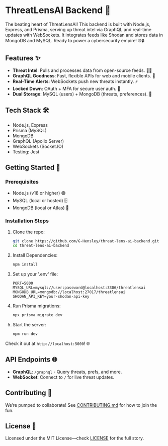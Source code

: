 # ThreatLensAI Backend 🔧

The beating heart of ThreatLensAI! This backend is built with Node.js, Express, and Prisma, serving up threat intel via GraphQL and real-time updates with WebSockets. It integrates feeds like Shodan and stores data in MongoDB and MySQL. Ready to power a cybersecurity empire! 🌐🔒

## Features ✨
- **Threat Intel**: Pulls and processes data from open-source feeds. 🕵️‍♂️
- **GraphQL Goodness**: Fast, flexible APIs for web and mobile clients. 🚀
- **Real-Time Alerts**: WebSockets push new threats instantly. ⚡
- **Locked Down**: OAuth + MFA for secure user auth. 🔐
- **Dual Storage**: MySQL (users) + MongoDB (threats, preferences). 💾

## Tech Stack 🛠️
- Node.js, Express
- Prisma (MySQL)
- MongoDB
- GraphQL (Apollo Server)
- WebSockets (Socket.IO)
- Testing: Jest

## Getting Started 🚀

### Prerequisites
- Node.js (v18 or higher) 🟢
- MySQL (local or hosted) 🗄️
- MongoDB (local or Atlas) 🍃

### Installation Steps
1. Clone the repo:
   ```bash
   git clone https://github.com/G-Hensley/threat-lens-ai-backend.git
   cd threat-lens-ai-backend
   ```
2. Install Dependencies:
   ```bash
   npm install
   ```
3. Set up your '.env' file:
   ```plaintext
   PORT=5000
   MYSQL_URL=mysql://user:password@localhost:3306/threatlensai
   MONGODB_URL=mongodb://localhost:27017/threatlensai
   SHODAN_API_KEY=your-shodan-api-key
   ```
4. Run Prisma migrations:
   ```bash
   npx prisma migrate dev
   ```
5. Start the server:
   ```bash
   npm run dev
   ```
Check it out at `http://localhost:5000`! 🌐

## API Endpoints 🌐
- **GraphQL**: `/graphql` - Query threats, prefs, and more.
- **WebSocket**: Connect to `/` for live threat updates.

## Contributing 🤝
We’re pumped to collaborate! See [CONTRIBUTING.md](CONTRIBUTING.md) for how to join the fun.

## License 📄
Licensed under the MIT License—check [LICENSE](LICENSE) for the full story.
